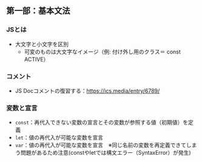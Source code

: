 ## 第一部：基本文法

### JSとは
  - 大文字と小文字を区別
    - 可変のものは大文字なイメージ（例: 付け外し用のクラス＝ const ACTIVE）

### コメント
  - JS Docコメントの復習する：https://ics.media/entry/6789/

### 変数と宣言
  - ```const```：再代入できない変数の宣言とその変数が参照する値（初期値）を定義
  - ```let```：値の再代入が可能な変数を宣言
  - ```var```：値の再代入が可能な変数を宣言　※同じ名前の変数を再定義できてしまう問題があるため注意(constやletでは構文エラー（SyntaxError）が発生)